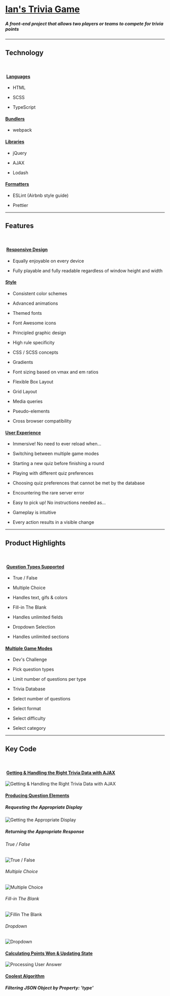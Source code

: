 # [Ian's Trivia Game](https://irackson.github.io/dist/index.html)

##### _A front-end project that allows two players or teams to compete for trivia points_

---

## **Technology**

<br>

####  <u>Languages</u>

- HTML

- SCSS

- TypeScript

#### <u>Bundlers</u>

- webpack

#### <u>Libraries</u>

- jQuery

- AJAX

- Lodash

#### <u>Formatters</u>

- ESLint (Airbnb style guide)

- Prettier

---

## **Features**

<br>

####  <u>Responsive Design</u>

- Equally enjoyable on every device

- Fully playable and fully readable regardless of window height and width

#### <u>Style</u>

- Consistent color schemes

- Advanced animations

- Themed fonts

- Font Awesome icons

- Principled graphic design

- High rule specificity

- CSS / SCSS concepts

- Gradients

- Font sizing based on vmax and em ratios

- Flexible Box Layout

- Grid Layout

- Media queries

- Pseudo-elements

- Cross browser compatibility

#### <u>User Experience</u>

- Immersive! No need to ever reload when...

- Switching between multiple game modes

- Starting a new quiz before finishing a round

- Playing with different quiz preferences

- Choosing quiz preferences that cannot be met by the database

- Encountering the rare server error

- Easy to pick up! No instructions needed as...

- Gameplay is intuitive

- Every action results in a visible change

---

## **Product Highlights**

<br>

####  <u>Question Types Supported</u>

- True / False

- Multiple Choice

- Handles text, gifs & colors

- Fill-in The Blank

- Handles unlimited fields

- Dropdown Selection

- Handles unlimited sections

#### <u>Multiple Game Modes</u>

- Dev's Challenge

- Pick question types

- Limit number of questions per type

- Trivia Database

- Select number of questions

- Select format

- Select difficulty

- Select category

---

## **Key Code**

<br>

####  <u>Getting & Handling the Right Trivia Data with AJAX</u>

![Getting & Handling the Right Trivia Data with AJAX](https://i.imgur.com/CMnzlS1.png)

#### <u>Producing Question Elements</u>

##### Requesting the Appropriate Display

![Getting the Appropriate Display](https://i.imgur.com/fT0zgVd.png)

##### Returning the Appropriate Response

###### _True / False_

![True / False](https://i.imgur.com/w4sQyMy.png)

###### _Multiple Choice_

![Multiple Choice](https://i.imgur.com/B3Y3JwB.png)

###### _Fill-in The Blank_

![Fillin The Blank](https://i.imgur.com/XNEDDcp.png)

###### _Dropdown_

![Dropdown](https://i.imgur.com/Dq2yisg.png)

#### <u>Calculating Points Won & Updating State </u>

![Processing User Answer](https://i.imgur.com/cNsSjFm.png)

#### <u>Coolest Algorithm</u>

##### Filtering JSON Object by Property: 'type'
